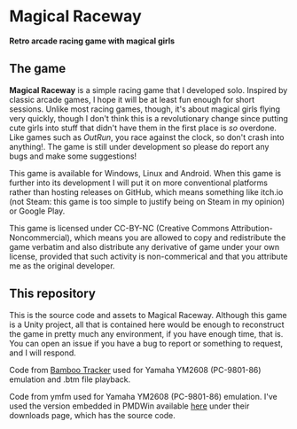 # Magical Raceway
**Retro arcade racing game with magical girls**
## The game
**Magical Raceway** is a simple racing game that I developed solo. Inspired by classic arcade games, I hope it will be at least fun enough for short sessions. Unlike most racing games, though, it's about magical girls flying very quickly, though I don't think this is a revolutionary change since putting cute girls into stuff that didn't have them in the first place is *so* overdone. Like games such as *OutRun*, you race against the clock, so don't crash into anything!. The game is still under development so please do report any bugs and make some suggestions!

This game is available for Windows, Linux and Android. When this game is further into its development I will put it on more conventional platforms rather than hosting releases on GitHub, which means something like itch.io (not Steam: this game is too simple to justify being on Steam in my opinion) or Google Play.

This game is licensed under CC-BY-NC (Creative Commons Attribution-Noncommercial), which means you are allowed to copy and redistribute the game verbatim and also distribute any derivative of game under your own license, provided that such activity is non-commerical and that you attribute me as the original developer.
## This repository
This is the source code and assets to Magical Raceway. Although this game is a Unity project, all that is contained here would be enough to reconstruct the game in pretty much any environment, if you have enough time, that is. You can open an issue if you have a bug to report or something to request, and I will respond.

Code from [Bamboo Tracker](https://github.com/BambooTracker/BambooTracker) used for Yamaha YM2608 (PC-9801-86) emulation and .btm file playback.

Code from ymfm used for Yamaha YM2608 (PC-9801-86) emulation. I've used the version embedded in PMDWin available [here](http://c60.la.coocan.jp/index.html) under their downloads page, which has the source code.